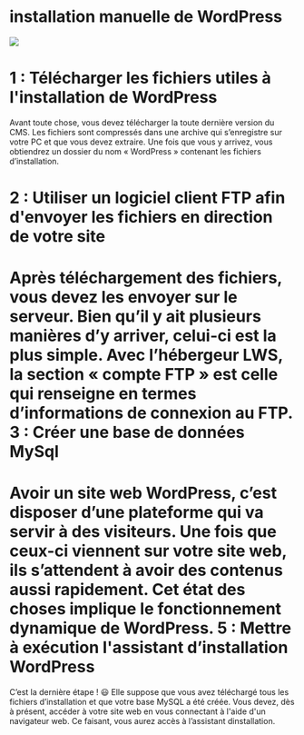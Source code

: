 

# installation manuelle de WordPress

![](https://s4.aconvert.com/convert/p3r68-cdx67/aeqsa-qp699.jpg)




1 : Télécharger les fichiers utiles à l'installation de WordPress
=============
Avant toute chose, vous devez télécharger la toute dernière version du CMS. Les fichiers sont compressés dans une archive qui s’enregistre sur votre PC et que vous devez extraire. Une fois que vous y arrivez, vous obtiendrez un dossier du nom « WordPress » contenant les fichiers d’installation. 

 2 : Utiliser un logiciel client FTP afin d'envoyer les fichiers en direction de votre site
=============
Après téléchargement des fichiers, vous devez les envoyer sur le serveur. Bien qu’il y ait plusieurs manières d’y arriver, celui-ci est la plus simple. Avec l’hébergeur LWS, la section « compte FTP » est celle qui renseigne en termes d’informations de connexion au FTP. 
3 : Créer une base de données MySql
=============
Avoir un site web WordPress, c’est disposer d’une plateforme qui va servir à des visiteurs. Une fois que ceux-ci viennent sur votre site web, ils s’attendent à avoir des contenus aussi rapidement. Cet état des choses implique le fonctionnement dynamique de WordPress.
5 : Mettre à exécution l'assistant d’installation WordPress
=============
C’est la dernière étape ! 😃 Elle suppose que vous avez téléchargé tous les fichiers d’installation et que votre base MySQL a été créée. Vous devez, dès à présent, accéder à votre site web en vous connectant à l'aide d'un navigateur web. Ce faisant, vous aurez accès à l’assistant dinstallation. 
